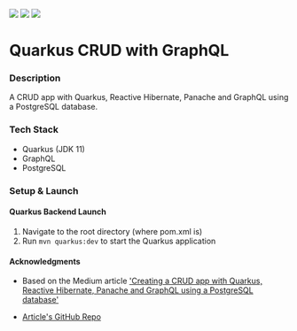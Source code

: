 ![](https://github.com/Lylio/image-repo/blob/master/logos/quarkus.png?raw=true)
![](https://github.com/Lylio/image-repo/blob/master/logos/graphql.png?raw=true)
![](https://github.com/Lylio/image-repo/blob/master/logos/postgres.png?raw=true)

# Quarkus CRUD with GraphQL

### Description
A CRUD app with Quarkus, Reactive Hibernate, Panache and GraphQL using a PostgreSQL database.


### Tech Stack
- Quarkus (JDK 11)
- GraphQL
- PostgreSQL

### Setup & Launch

#### Quarkus Backend Launch
1. Navigate to the root directory (where pom.xml is)
2. Run `mvn quarkus:dev` to start the Quarkus application

#### Acknowledgments
- Based on the Medium article ['Creating a CRUD app with Quarkus, Reactive Hibernate, Panache and GraphQL using a PostgreSQL database'](https://medium.com/geekculture/creating-a-crud-app-with-quarkus-reactive-hibernate-panache-and-graphql-using-a-postgresql-216ecd75ee52)

- [Article's GitHub Repo](https://github.com/dvddhln/quarkus-reactive-hibernate-graphql-crud)